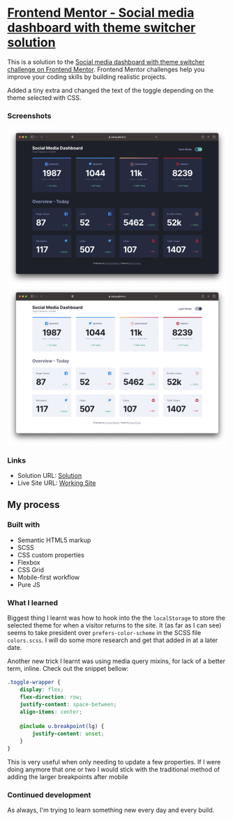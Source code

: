 # <a href="https://satrop.github.io/Social_Media_Dashboard/dist/">Frontend Mentor - Social media dashboard with theme switcher solution</a>

This is a solution to the [Social media dashboard with theme switcher challenge on Frontend Mentor](https://www.frontendmentor.io/challenges/social-media-dashboard-with-theme-switcher-6oY8ozp_H). Frontend Mentor challenges help you improve your coding skills by building realistic projects.

Added a tiny extra and changed the text of the toggle depending on the theme selected with CSS.

### Screenshots

<p align="center">
  <img src="./dist/img/Screenshot.png" alt='Dark theme screenshot'>
  <img src="./dist/img/Screenshot-2.png" alt='Light theme screenshot'>
</p>

### Links

-   Solution URL: [Solution](https://github.com/satrop/Social_Media_Dashboard)
-   Live Site URL: [Working Site](https://satrop.github.io/Social_Media_Dashboard/dist/)

## My process

### Built with

-   Semantic HTML5 markup
-   SCSS
-   CSS custom properties
-   Flexbox
-   CSS Grid
-   Mobile-first workflow
-   Pure JS

### What I learned

Biggest thing I learnt was how to hook into the the `localStorage` to store the selected theme for when a visitor returns to the site. It (as far as I can see) seems to take president over `prefers-color-scheme` in the SCSS file `colors.scss`. I will do some more research and get that added in at a later date.

Another new trick I learnt was using media query mixins, for lack of a better term, inline. Check out the snippet bellow:

```scss
.toggle-wrapper {
	display: flex;
	flex-direction: row;
	justify-content: space-between;
	align-items: center;

	@include u.breakpoint(lg) {
		justify-content: unset;
	}
}
```

This is very useful when only needing to update a few properties. If I were doing anymore that one or two I would stick with the traditional method of adding the larger breakpoints after mobile

### Continued development

As always, I'm trying to learn something new every day and every build.
